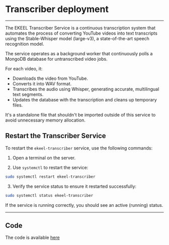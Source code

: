 # Transcriber deployment
------

The EKEEL Transcriber Service is a continuous transcription system that automates the process of converting YouTube videos into text transcripts using the Stable-Whisper model (large-v3), a state-of-the-art speech recognition model.

The service operates as a background worker that continuously polls a MongoDB database for untranscribed video jobs. 

For each video, it:
    
- Downloads the video from YouTube.
- Converts it into WAV format.
- Transcribes the audio using Whisper, generating accurate, multilingual text segments.
- Updates the database with the transcription and cleans up temporary files.

It's a standalone file that shouldn't be imported outside of this service to avoid unnecessary memory allocation.

## Restart the Transcriber Service

To restart the `ekeel-transcriber` service, use the following commands:

1. Open a terminal on the server.

2. Use `systemctl` to restart the service:

```bash
sudo systemctl restart ekeel-transcriber
```

3. Verify the service status to ensure it restarted successfully:

```bash
sudo systemctl status ekeel-transcriber
```

If the service is running correctly, you should see an active (running) status.


--------------
## Code

The code is available [here](../../../codebase/EKEELVideoAnnotation/transcribe.md)
